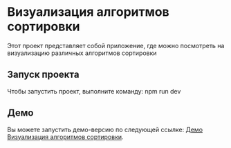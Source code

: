 # Визуализация алгоритмов сортировки

Этот проект представляет собой приложение, где можно посмотреть на визуализацию различных алгоритмов сортировки

## Запуск проекта

Чтобы запустить проект, выполните команду:
npm run dev

## Демо

Вы можете запустить демо-версию по следующей ссылке: [Демо Визуализация алгоритмов сортировки](https://visualization-algorithms.vercel.app/).
